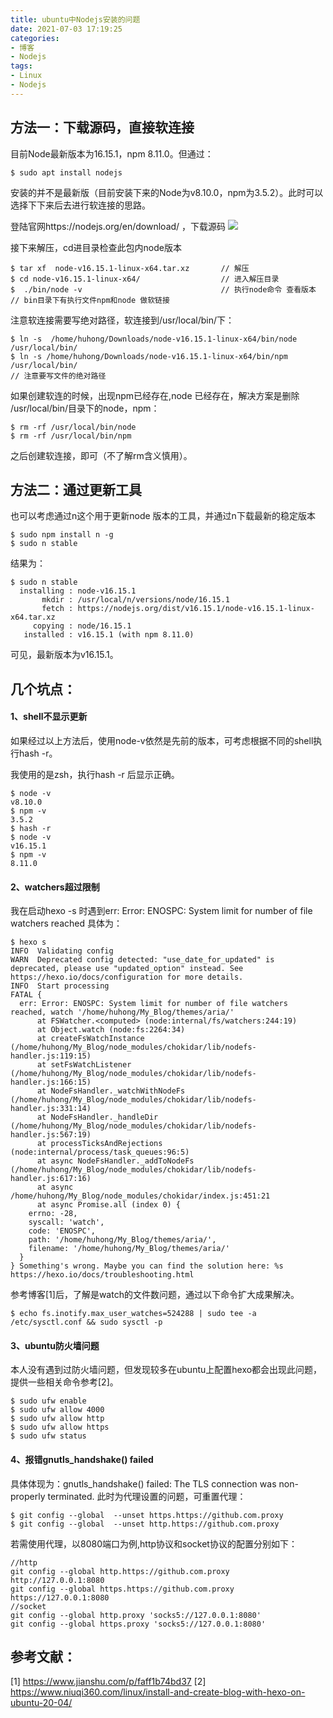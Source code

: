 ```yaml
---
title: ubuntu中Nodejs安装的问题
date: 2021-07-03 17:19:25
categories:
- 博客
- Nodejs
tags:
- Linux
- Nodejs
---
```



## 方法一：下载源码，直接软连接
目前Node最新版本为16.15.1，npm 8.11.0。但通过：

```shell
$ sudo apt install nodejs
```
安装的并不是最新版（目前安装下来的Node为v8.10.0，npm为3.5.2）。此时可以选择下下来后去进行软连接的思路。

登陆官网https://nodejs.org/en/download/    ，下载源码
![](node.png)

接下来解压，cd进目录检查此包内node版本
```shell
$ tar xf  node-v16.15.1-linux-x64.tar.xz       // 解压
$ cd node-v16.15.1-linux-x64/                  // 进入解压目录
$  ./bin/node -v                               // 执行node命令 查看版本
// bin目录下有执行文件npm和node 做软链接
```

注意软连接需要写绝对路径，软连接到/usr/local/bin/下：

```shell
$ ln -s  /home/huhong/Downloads/node-v16.15.1-linux-x64/bin/node  /usr/local/bin/
$ ln -s /home/huhong/Downloads/node-v16.15.1-linux-x64/bin/npm  /usr/local/bin/
// 注意要写文件的绝对路径
```

如果创建软连的时候，出现npm已经存在,node 已经存在，解决方案是删除 /usr/local/bin/目录下的node，npm：

```shell
$ rm -rf /usr/local/bin/node
$ rm -rf /usr/local/bin/npm
```

之后创建软连接，即可（不了解rm含义慎用）。

## 方法二：通过更新工具
也可以考虑通过n这个用于更新node 版本的工具，并通过n下载最新的稳定版本

```shell
$ sudo npm install n -g
$ sudo n stable
```

结果为：

```shell
$ sudo n stable
  installing : node-v16.15.1
       mkdir : /usr/local/n/versions/node/16.15.1
       fetch : https://nodejs.org/dist/v16.15.1/node-v16.15.1-linux-x64.tar.xz
     copying : node/16.15.1
   installed : v16.15.1 (with npm 8.11.0)
```

可见，最新版本为v16.15.1。

## 几个坑点：
#### 1、shell不显示更新
如果经过以上方法后，使用node-v依然是先前的版本，可考虑根据不同的shell执行hash -r。

我使用的是zsh，执行hash -r 后显示正确。

```shell
$ node -v
v8.10.0
$ npm -v
3.5.2
$ hash -r
$ node -v
v16.15.1
$ npm -v
8.11.0
```
#### 2、watchers超过限制
我在启动hexo -s 时遇到err: Error: ENOSPC: System limit for number of file watchers reached
具体为：
```shell
$ hexo s
INFO  Validating config
WARN  Deprecated config detected: "use_date_for_updated" is deprecated, please use "updated_option" instead. See https://hexo.io/docs/configuration for more details.
INFO  Start processing
FATAL {
  err: Error: ENOSPC: System limit for number of file watchers reached, watch '/home/huhong/My_Blog/themes/aria/'
      at FSWatcher.<computed> (node:internal/fs/watchers:244:19)
      at Object.watch (node:fs:2264:34)
      at createFsWatchInstance (/home/huhong/My_Blog/node_modules/chokidar/lib/nodefs-handler.js:119:15)
      at setFsWatchListener (/home/huhong/My_Blog/node_modules/chokidar/lib/nodefs-handler.js:166:15)
      at NodeFsHandler._watchWithNodeFs (/home/huhong/My_Blog/node_modules/chokidar/lib/nodefs-handler.js:331:14)
      at NodeFsHandler._handleDir (/home/huhong/My_Blog/node_modules/chokidar/lib/nodefs-handler.js:567:19)
      at processTicksAndRejections (node:internal/process/task_queues:96:5)
      at async NodeFsHandler._addToNodeFs (/home/huhong/My_Blog/node_modules/chokidar/lib/nodefs-handler.js:617:16)
      at async /home/huhong/My_Blog/node_modules/chokidar/index.js:451:21
      at async Promise.all (index 0) {
    errno: -28,
    syscall: 'watch',
    code: 'ENOSPC',
    path: '/home/huhong/My_Blog/themes/aria/',
    filename: '/home/huhong/My_Blog/themes/aria/'
  }
} Something's wrong. Maybe you can find the solution here: %s https://hexo.io/docs/troubleshooting.html
```
参考博客[1]后，了解是watch的文件数问题，通过以下命令扩大成果解决。
```shell
$ echo fs.inotify.max_user_watches=524288 | sudo tee -a /etc/sysctl.conf && sudo sysctl -p
```

#### 3、ubuntu防火墙问题
本人没有遇到过防火墙问题，但发现较多在ubuntu上配置hexo都会出现此问题，提供一些相关命令参考[2]。
```shell
$ sudo ufw enable
$ sudo ufw allow 4000
$ sudo ufw allow http
$ sudo ufw allow https
$ sudo ufw status
```

#### 4、报错gnutls_handshake() failed
具体体现为：gnutls_handshake() failed: The TLS connection was non-properly terminated.
此时为代理设置的问题，可重置代理：
```shell
$ git config --global  --unset https.https://github.com.proxy 
$ git config --global  --unset http.https://github.com.proxy 
```
若需使用代理，以8080端口为例,http协议和socket协议的配置分别如下：
```shell
//http
git config --global http.https://github.com.proxy http://127.0.0.1:8080
git config --global https.https://github.com.proxy https://127.0.0.1:8080
//socket
git config --global http.proxy 'socks5://127.0.0.1:8080'
git config --global https.proxy 'socks5://127.0.0.1:8080'
```

## 参考文献：
[1] https://www.jianshu.com/p/faff1b74bd37
[2] https://www.niuqi360.com/linux/install-and-create-blog-with-hexo-on-ubuntu-20-04/
